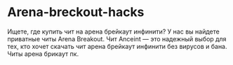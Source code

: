 # Arena-breckout-hacks
Ищете, где купить чит на арена брейкаут инфинити? У нас вы найдете приватные читы Arena Breakout. Чит Anceint — это надежный выбор для тех, кто хочет скачать чит арена брейкаут инфинити без вирусов и бана. Читы арена брикаут пк.

